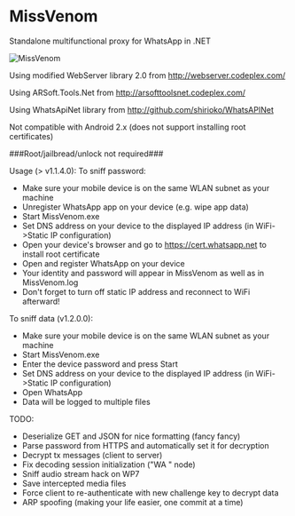MissVenom
=========

Standalone multifunctional proxy for WhatsApp in .NET

![MissVenom](https://dl.dropboxusercontent.com/u/68235039/venom.jpg)

Using modified WebServer library 2.0 from http://webserver.codeplex.com/

Using ARSoft.Tools.Net from http://arsofttoolsnet.codeplex.com/

Using WhatsApiNet library from http://github.com/shirioko/WhatsAPINet

Not compatible with Android 2.x (does not support installing root certificates)

###Root/jailbread/unlock not required###

Usage (> v1.1.4.0):
To sniff password:
- Make sure your mobile device is on the same WLAN subnet as your machine
- Unregister WhatsApp app on your device (e.g. wipe app data)
- Start MissVenom.exe
- Set DNS address on your device to the displayed IP address (in WiFi->Static IP configuration)
- Open your device's browser and go to https://cert.whatsapp.net to install root certificate
- Open and register WhatsApp on your device
- Your identity and password will appear in MissVenom as well as in MissVenom.log
- Don't forget to turn off static IP address and reconnect to WiFi afterward!

To sniff data (v1.2.0.0):
- Make sure your mobile device is on the same WLAN subnet as your machine
- Start MissVenom.exe
- Enter the device password and press Start
- Set DNS address on your device to the displayed IP address (in WiFi->Static IP configuration)
- Open WhatsApp
- Data will be logged to multiple files

TODO:
- Deserialize GET and JSON for nice formatting (fancy fancy)
- Parse password from HTTPS and automatically set it for decryption
- Decrypt tx messages (client to server)
- Fix decoding session initialization ("WA  " node)
- Sniff audio stream hack on WP7
- Save intercepted media files
- Force client to re-authenticate with new challenge key to decrypt data
- ARP spoofing (making your life easier, one commit at a time)
